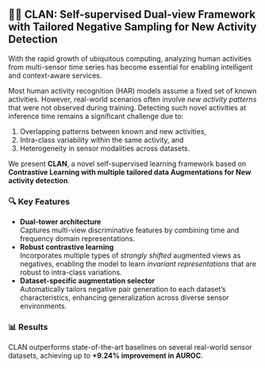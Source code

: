 ## 🧠🏃 CLAN: Self-supervised Dual-view Framework with Tailored Negative Sampling for New Activity Detection

With the rapid growth of ubiquitous computing, analyzing human activities from multi-sensor time series has become essential for enabling intelligent and context-aware services.

Most human activity recognition (HAR) models assume a fixed set of known activities. However, real-world scenarios often involve *new activity patterns* that were not observed during training. Detecting such novel activities at inference time remains a significant challenge due to:
1. Overlapping patterns between known and new activities,
2. Intra-class variability within the same activity, and
3. Heterogeneity in sensor modalities across datasets.

We present **CLAN**, a novel self-supervised learning framework based on **Contrastive Learning with multiple tailored data Augmentations for New activity detection**.

### 🔍 Key Features
- **Dual-tower architecture**  
  Captures multi-view discriminative features by combining time and frequency domain representations.
- **Robust contrastive learning**  
  Incorporates multiple types of *strongly shifted* augmented views as negatives, enabling the model to learn *invariant representations* that are robust to intra-class variations.
- **Dataset-specific augmentation selector**  
  Automatically tailors negative pair generation to each dataset’s characteristics, enhancing generalization across diverse sensor environments.

### 📊 Results
CLAN outperforms state-of-the-art baselines on several real-world sensor datasets, achieving up to **+9.24% improvement in AUROC**.
